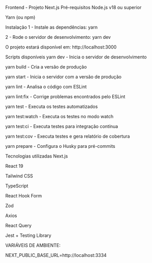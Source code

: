 Frontend - Projeto Next.js
Pré-requisitos
Node.js v18 ou superior

Yarn (ou npm)

Instalação
1 - Instale as dependências:
yarn

2 - Rode o servidor de desenvolvimento:
yarn dev

O projeto estará disponível em:
http://localhost:3000

Scripts disponíveis
yarn dev - Inicia o servidor de desenvolvimento

yarn build - Cria a versão de produção

yarn start - Inicia o servidor com a versão de produção

yarn lint - Analisa o código com ESLint

yarn lint:fix - Corrige problemas encontrados pelo ESLint

yarn test - Executa os testes automatizados

yarn test:watch - Executa os testes no modo watch

yarn test:ci - Executa testes para integração contínua

yarn test:cov - Executa testes e gera relatório de cobertura

yarn prepare - Configura o Husky para pré-commits

Tecnologias utilizadas
Next.js

React 19

Tailwind CSS

TypeScript

React Hook Form

Zod

Axios

React Query

Jest + Testing Library

VARIÁVEIS DE AMBIENTE:

NEXT_PUBLIC_BASE_URL=http://localhost:3334
